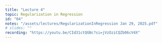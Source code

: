 ```yaml
---
title: "Lecture 4"
topic: Regularization in Regression
id: "04"
notes: "/assets/lectures/RegularizationInRegression Jan 29, 2025.pdf"
# slides: ""
recording: "https://youtu.be/CId31ctQGNc?si=jVzOziCQZb06cV4X"
---
```

